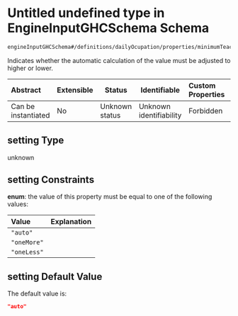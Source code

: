 # Untitled undefined type in EngineInputGHCSchema Schema

```txt
engineInputGHCSchema#/definitions/dailyOcupation/properties/minimumTeaching/properties/setting
```

Indicates whether the automatic calculation of the value must be adjusted to higher or lower.


| Abstract            | Extensible | Status         | Identifiable            | Custom Properties | Additional Properties | Access Restrictions | Defined In                                                         |
| :------------------ | ---------- | -------------- | ----------------------- | :---------------- | --------------------- | ------------------- | ------------------------------------------------------------------ |
| Can be instantiated | No         | Unknown status | Unknown identifiability | Forbidden         | Allowed               | none                | [ghc.schema.json\*](../out/ghc.schema.json "open original schema") |

## setting Type

unknown

## setting Constraints

**enum**: the value of this property must be equal to one of the following values:

| Value       | Explanation |
| :---------- | ----------- |
| `"auto"`    |             |
| `"oneMore"` |             |
| `"oneLess"` |             |

## setting Default Value

The default value is:

```json
"auto"
```
